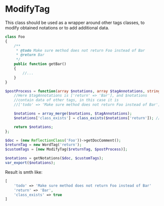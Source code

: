 ModifyTag
===

This class should be used as a wrapper around other tags classes, to modify obtained notations or to add additional data.

```php
class Foo
{
    /**
     * @todo Make sure method does not return Foo instead of Bar
     * @return Bar
     */
    public function getBar()
    {
        //...
    }
}
```

```php
$postProcess = function(array $notations, array $tagAnnotations, string $value) {
    //Here $tagAnnotations is ['return' => 'Bar'], and $notations
    //contain data of other tags, in this case it is
    //['todo' => 'Make sure method does not return Foo instead of Bar']

    $notations = array_merge($notations, $tagAnnotations);
    $notations['class_exists'] = class_exists($notations['return']); //Add some data

    return $notations;
};

$doc = (new ReflectionClass('Foo'))->getDocComment();
$returnTag = new WordTag('return');
$customTags = [new ModifyTag($returnTag, $postProcess)];

$notations = getNotations($doc, $customTags);
var_export($notations);
```

Result is smth like:

```php
[
    'todo' => 'Make sure method does not return Foo instead of Bar'
    'return' => 'Bar',
    'class_exists' => true
]
```
